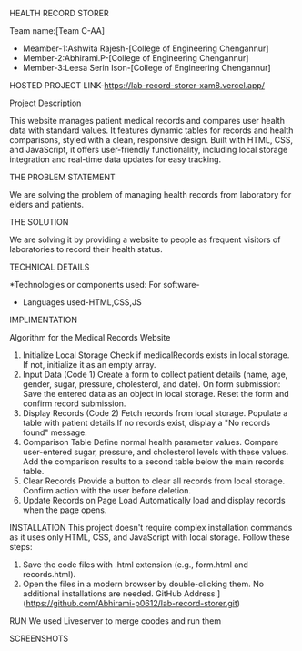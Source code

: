 HEALTH RECORD STORER

Team name:[Team C-AA]

* Meamber-1:Ashwita Rajesh-[College of Engineering Chengannur]
* Member-2:Abhirami.P-[College of Engineering Chengannur]
* Member-3:Leesa Serin Ison-[College of Engineering Chengannur]
  
HOSTED PROJECT LINK-https://lab-record-storer-xam8.vercel.app/

Project Description

This website manages patient medical records and compares user health data with standard values. It features dynamic tables for records and health comparisons, styled with a clean, responsive design. Built with HTML, CSS, and JavaScript, it offers user-friendly functionality, including local storage integration and real-time data updates for easy tracking.

THE PROBLEM STATEMENT

We are solving the problem of managing health records from laboratory for elders and patients.

THE SOLUTION

We are solving it by providing a website to people as frequent visitors of laboratories to record their health status.

TECHNICAL DETAILS

*Technologies or components used:
For software-
   * Languages used-HTML,CSS,JS
     
IMPLIMENTATION

Algorithm for the Medical Records Website

1. Initialize Local Storage
Check if medicalRecords exists in local storage.
If not, initialize it as an empty array.
2. Input Data (Code 1)
Create a form to collect patient details (name, age, gender, sugar, pressure, cholesterol, and date).
On form submission:
Save the entered data as an object in local storage.
Reset the form and confirm record submission.
3. Display Records (Code 2)
Fetch records from local storage.
Populate a table with patient details.If no records exist, display a "No records found" message.
4. Comparison Table
Define normal health parameter values.
Compare user-entered sugar, pressure, and cholesterol levels with these values.
Add the comparison results to a second table below the main records table.
5. Clear Records
Provide a button to clear all records from local storage.
Confirm action with the user before deletion.
6. Update Records on Page Load
Automatically load and display records when the page opens.

INSTALLATION
This project doesn't require complex installation commands as it uses only HTML, CSS, and JavaScript with local storage. Follow these steps:

1. Save the code files with .html extension (e.g., form.html and records.html).
2. Open the files in a modern browser by double-clicking them.
No additional installations are needed.
   GitHub Address
](https://github.com/Abhirami-p0612/lab-record-storer.git)

RUN
We used Liveserver to merge coodes and run them

SCREENSHOTS



